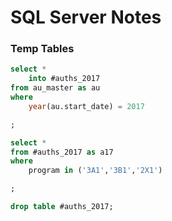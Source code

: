 # SQL Server Notes

### Temp Tables
```sql
select *
    into #auths_2017
from au_master as au
where
    year(au.start_date) = 2017

;

select *
from #auths_2017 as a17
where 
    program in ('3A1','3B1','2X1')

;

drop table #auths_2017;

```
